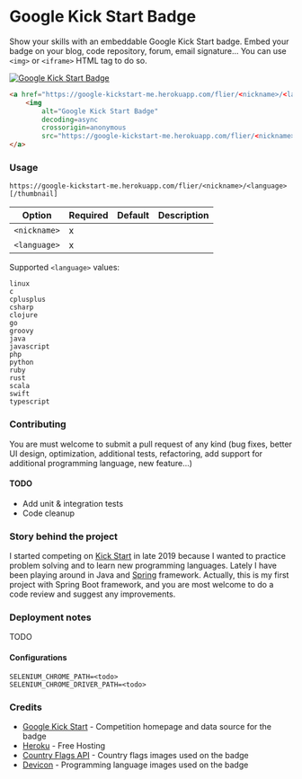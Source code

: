 # Google Kick Start Badge

Show your skills with an embeddable Google Kick Start badge.
Embed your badge on your blog, code repository, forum, email signature...
You can use `<img>` or `<iframe>` HTML tag to do so.

<a href="https://google-kickstart-me.herokuapp.com/flier/matjazmav/java"><img alt="Google Kick Start Badge" decoding=async crossorigin=anonymous src="https://google-kickstart-me.herokuapp.com/flier/matjazmav/java/thumbnail" /></a>

```html
<a href="https://google-kickstart-me.herokuapp.com/flier/<nickname>/<language>">
    <img
        alt="Google Kick Start Badge"
        decoding=async
        crossorigin=anonymous
        src="https://google-kickstart-me.herokuapp.com/flier/<nickname>/<language>/thumbnail" />
</a>
```

### Usage

```
https://google-kickstart-me.herokuapp.com/flier/<nickname>/<language>[/thumbnail]
```

|Option      |Required|Default|Description|
|------------|--------|-------|-----------|
|`<nickname>`| x      |       |           |
|`<language>`| x      |       |           |

Supported `<language>` values:
```
linux
c
cplusplus
csharp
clojure
go
groovy
java
javascript
php
python
ruby
rust
scala
swift
typescript
```

### Contributing
You are must welcome to submit a pull request of any kind (bug fixes, better UI design, 
optimization, additional tests, refactoring,
add support for additional programming language, new feature...)

#### TODO
- Add unit & integration tests
- Code cleanup

### Story behind the project
I started competing on [Kick Start](https://codingcompetitions.withgoogle.com/kickstart) in late 2019 because I wanted to practice problem solving
and to learn new programming languages. Lately I have been playing around in Java and [Spring](https://spring.io/) framework.
Actually, this is my first project with Spring Boot framework, and you are most welcome to do a code
review and suggest any improvements.

### Deployment notes
TODO

#### Configurations
```
SELENIUM_CHROME_PATH=<todo>
SELENIUM_CHROME_DRIVER_PATH=<todo>
```

### Credits
* [Google Kick Start](https://codingcompetitions.withgoogle.com/kickstart) - Competition homepage and data source for the badge
* [Heroku](https://www.heroku.com) - Free Hosting
* [Country Flags API](https://www.countryflags.io/) - Country flags images used on the badge
* [Devicon](https://devicons.github.io/devicon/) - Programming language images used on the badge
